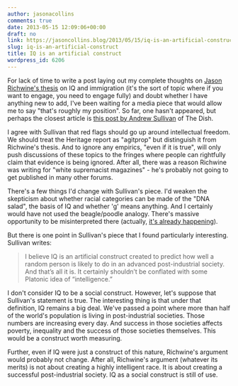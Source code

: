 ```yaml
---
author: jasonacollins
comments: true
date: 2013-05-15 12:09:06+00:00
draft: no
link: https://jasoncollins.blog/2013/05/15/iq-is-an-artificial-construct/
slug: iq-is-an-artificial-construct
title: IQ is an artificial construct
wordpress_id: 6206
---
```


For lack of time to write a post laying out my complete thoughts on [Jason Richwine's thesis](https://jasoncollins.blog/2013/05/the-iq-barrier/) on IQ and immigration (it's the sort of topic where if you want to engage, you need to engage fully) and doubt whether I have anything new to add, I've been waiting for a media piece that would allow me to say "that's roughly my position". So far, one hasn't appeared, but perhaps the closest article is [this post by Andrew Sullivan](http://dish.andrewsullivan.com/2013/05/14/is-christopher-jencks-a-racist/) of The Dish.

I agree with Sullivan that red flags should go up around intellectual freedom. We should treat the Heritage report as "agitprop" but distinguish it from Richwine's thesis. And to ignore any empirics, "even if it is true", will only push discussions of these topics to the fringes where people can rightfully claim that evidence is being ignored. After all, there was a reason Richwine was writing for "white supremacist magazines" - he's probably not going to get published in many other forums.

There's a few things I'd change with Sullivan's piece. I'd weaken the skepticism about whether racial categories can be made of the "DNA salad", the basis of IQ and whether 'g' means anything. And I certainly would have not used the beagle/poodle analogy. There's massive opportunity to be misinterpreted there (actually, [it's already happening](http://www.lawyersgunsmoneyblog.com/2013/05/white-people-are-poodles-and-black-people-are-beagles)).

But there is one point in Sullivan's piece that I found particularly interesting. Sullivan writes:


<blockquote>I believe IQ is an artificial construct created to predict how well a random person is likely to do in an advanced post-industrial society. And that’s all it is. It certainly shouldn’t be conflated with some Platonic idea of “intelligence.”</blockquote>


I don't consider IQ to be a social construct. However, let's suppose that Sullivan's statement is true. The interesting thing is that under that definition, IQ remains a big deal. We've passed a point where more than half of the world's population is living in post-industrial societies. Those numbers are increasing every day. And success in those societies affects poverty, inequality and the success of those societies themselves. This would be a construct worth measuring.

Further, even if IQ were just a construct of this nature, Richwine's argument would probably not change. After all, Richwine's argument (whatever its merits) is not about creating a highly intelligent race. It is about creating a successful post-industrial society. IQ as a social construct is still of use.
